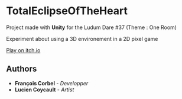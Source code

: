 # TotalEclipseOfTheHeart
Project made with **Unity** for the Ludum Dare #37 (Theme : One Room)

Experiment about using a 3D environement in a 2D pixel game

[Play on itch.io](https://octostudio.itch.io/total-eclipse-of-the-heart)

## Authors

* **François Corbel** - *Developper*
* **Lucien Coycault** - *Artist*
